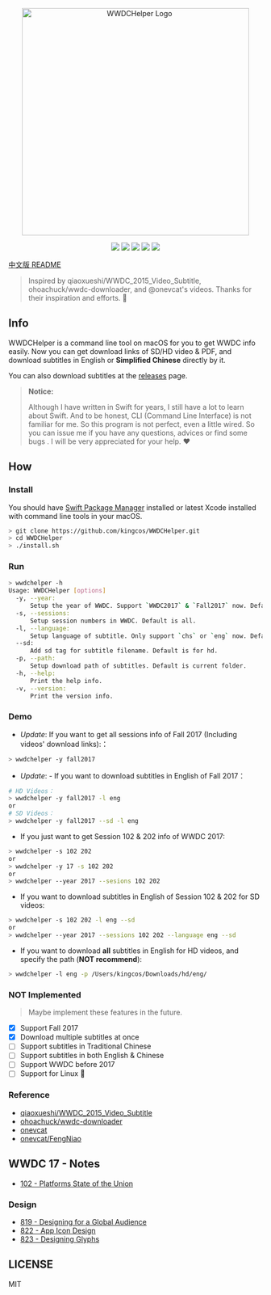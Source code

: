 <p align="center">
<img src="resources/logo.png" alt="WWDCHelper Logo" title="WWDCHelper Logo" width="450">
</p>

<p align="center">
<a href="https://travis-ci.org/kingcos/WWDCHelper"><img src="https://www.travis-ci.org/kingcos/WWDCHelper.svg?branch=master"></a>
<a href="https://codecov.io/gh/kingcos/WWDCHelper"><img src="https://codecov.io/gh/kingcos/WWDCHelper/branch/master/graph/badge.svg"></a>
<img src="https://img.shields.io/badge/Swift-4.1-orange.svg">
<img src="https://img.shields.io/badge/Platform-macOS-red.svg">
<img src="https://img.shields.io/badge/License-MIT-blue.svg">
</p>

[中文版 README](README_CN.md)

> Inspired by qiaoxueshi/WWDC_2015_Video_Subtitle, ohoachuck/wwdc-downloader, and @onevcat's videos. Thanks for their inspiration and efforts. 👏

## Info

WWDCHelper is a command line tool on macOS for you to get WWDC info easily. Now you can get download links of SD/HD video & PDF, and download subtitles in English or **Simplified Chinese** directly by it.

You can also download subtitles at the [releases](https://github.com/kingcos/WWDCHelper/releases) page.

> **Notice:**
> 
> Although I have written in Swift for years, I still have a lot to learn about Swift. And to be honest, CLI (Command Line Interface) is not familiar for me. So this program is not perfect, even a little wired. So you can issue me if you have any questions, advices or find some bugs . I will be very appreciated for your help. ❤️

## How

### Install

You should have [Swift Package Manager](https://swift.org/package-manager/) installed or latest Xcode installed with command line tools in your macOS.

```sh
> git clone https://github.com/kingcos/WWDCHelper.git
> cd WWDCHelper
> ./install.sh
```

### Run

```sh
> wwdchelper -h
Usage: WWDCHelper [options]
  -y, --year:
      Setup the year of WWDC. Support `WWDC2017` & `Fall2017` now. Default is WWDC 2017.
  -s, --sessions:
      Setup session numbers in WWDC. Default is all.
  -l, --language:
      Setup language of subtitle. Only support `chs` or `eng` now. Default is Simplified Chinese.
  --sd:
      Add sd tag for subtitle filename. Default is for hd.
  -p, --path:
      Setup download path of subtitles. Default is current folder.
  -h, --help:
      Print the help info.
  -v, --version:
      Print the version info.
```

### Demo

- *Update*: If you want to get all sessions info of Fall 2017 (Including videos' download links):：

```sh
> wwdchelper -y fall2017
```

- *Update*: - If you want to download subtitles in English of Fall 2017：

```sh
# HD Videos：
> wwdchelper -y fall2017 -l eng
or
# SD Videos：
> wwdchelper -y fall2017 --sd -l eng
```

- If you just want to get Session 102 & 202 info of WWDC 2017:

```sh
> wwdchelper -s 102 202
or
> wwdchelper -y 17 -s 102 202
or
> wwdchelper --year 2017 --sesions 102 202
```

- If you want to download subtitles in English of Session 102 & 202 for SD videos:

```sh
> wwdchelper -s 102 202 -l eng --sd
or
> wwdchelper --year 2017 --sessions 102 202 --language eng --sd
```

- If you want to download **all** subtitles in English for HD videos, and specify the path (**NOT recommend**):

```sh
> wwdchelper -l eng -p /Users/kingcos/Downloads/hd/eng/
```

### NOT Implemented

> Maybe implement these features in the future.

- [x] Support Fall 2017
- [x] Download multiple subtitles at once
- [ ] Support subtitles in Traditional Chinese
- [ ] Support subtitles in both English & Chinese
- [ ] Support WWDC before 2017
- [ ] Support for Linux 🐧

### Reference

- [qiaoxueshi/WWDC_2015_Video_Subtitle](https://github.com/qiaoxueshi/WWDC_2015_Video_Subtitle)
- [ohoachuck/wwdc-downloader](https://github.com/ohoachuck/wwdc-downloader)
- [onevcat](https://github.com/onevcat)
- [onevcat/FengNiao](https://github.com/onevcat/FengNiao)

## WWDC 17 - Notes

- [102 - Platforms State of the Union](/2017/102)

### Design

- [819 - Designing for a Global Audience](/2017/819)
- [822 - App Icon Design](/2017/822)
- [823 - Designing Glyphs](/2017/823)

## LICENSE

MIT